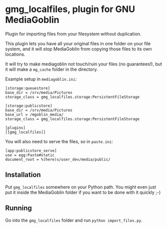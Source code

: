  gmg\_localfiles, plugin for GNU MediaGoblin
============================================

Plugin for importing files from your filesystem without duplication.

This plugin lets you have all your original files in one folder on your file
system, and it will stop MediaGoblin from copying those files to its own
locations.

It will try to make mediagoblin not touch/ruin your files (no guarantees!), but
it will make a `mg_cache` folder in the directory.

Example setup in `mediagoblin.ini`:

    [storage:queuestore]
    base_dir = /srv/media/Pictures
    storage_class = gmg_localfiles.storage:PersistentFileStorage

    [storage:publicstore]
    base_dir = /srv/media/Pictures
    base_url = /mgoblin_media/
    storage_class = gmg_localfiles.storage:PersistentFileStorage

    [plugins]
    [[gmg_localfiles]]

You will also need to serve the files, so in `paste.ini`:

    [app:publicstore_serve]
    use = egg:Paste#static
    document_root = %(here)s/user_dev/media/public/

Installation
------------

Put `gmg_localfiles` somewhere on your Python path. You might even just put it
inside the MediaGoblin folder if you want to be done with it quickly ;-)

Running
-------

Go into the `gmg_localfiles` folder and run `python import_files.py`.
